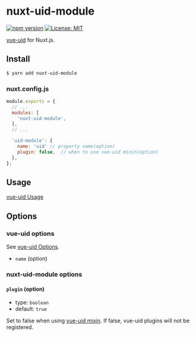 # nuxt-uid-module

[![npm version](https://badge.fury.io/js/nuxt-uid-module.svg)](https://badge.fury.io/js/nuxt-uid-module)
[![License: MIT](https://img.shields.io/badge/License-MIT-green.svg)](https://opensource.org/licenses/MIT)


[vue-uid](https://github.com/mya-ake/vue-uid) for Nuxt.js.

## Install

```bash
$ yarn add nuxt-uid-module
```

### nuxt.config.js

```JavaScript
module.exports = {
  // ...
  modules: [
    'nuxt-uid-module',
  ],
  // ...

  'uid-module': {
    name: 'uid' // property name(option)
    plugin: false,  // when to use vue-uid mixin(option)
  },
};
```

## Usage

[vue-uid Usage](https://github.com/mya-ake/vue-uid#usage)

## Options

### vue-uid options

See [vue-uid Options](https://github.com/mya-ake/vue-uid#option).

- `name` (option)

### nuxt-uid-module options

#### `plugin` (option)

- type: `boolean`
- default: `true`

Set to false when using [vue-uid mixin](https://github.com/mya-ake/vue-uid#mixin).
If false, vue-uid plugins will not be registered.
